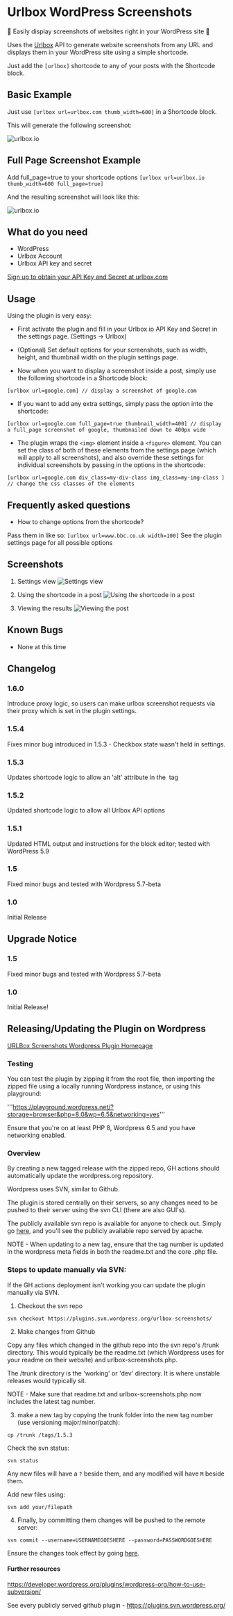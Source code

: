 # Urlbox WordPress Screenshots

🎉 Easily display screenshots of websites right in your WordPress site 🎉

Uses the [Urlbox](https://urlbox.com) API to generate website screenshots from any URL and displays them in your WordPress site using a simple shortcode.

Just add the `[urlbox]` shortcode to any of your posts with the Shortcode block.

## Basic Example

Just use `[urlbox url=urlbox.com thumb_width=600]` in a Shortcode block.

This will generate the following screenshot:

![urlbox.io](https://api.urlbox.io/v1/ca482d7e-9417-4569-90fe-80f7c5e1c781/8f949c12462f53ea3359a412f536ceb69a8ce8e8/png?url=urlbox.io&thumb_width=600)

## Full Page Screenshot Example

Add full_page=true to your shortcode options `[urlbox url=urlbox.io thumb_width=600 full_page=true]`

And the resulting screenshot will look like this:

![urlbox.io](https://api.urlbox.io/v1/ca482d7e-9417-4569-90fe-80f7c5e1c781/5efad4d9d0ce3b77f1ec529c8b201ad93beeb14c/png?url=urlbox.io&thumb_width=600&full_page=true)

## What do you need

- WordPress
- Urlbox Account
- Urlbox API key and secret

[Sign up to obtain your API Key and Secret at urlbox.com](https://urlbox.com)

## Usage

Using the plugin is very easy:

- First activate the plugin and fill in your Urlbox.io API Key and Secret in the settings page. (Settings -> Urlbox)

- (Optional) Set default options for your screenshots, such as width, height, and thumbnail width on the plugin settings page.

- Now when you want to display a screenshot inside a post, simply use the following shortcode in a Shortcode block:

`[urlbox url=google.com] // display a screenshot of google.com `

- If you want to add any extra settings, simply pass the option into the shortcode:

`[urlbox url=google.com full_page=true thumbnail_width=400] // display a full_page screenshot of google, thumbnailed down to 400px wide`

- The plugin wraps the `<img>` element inside a `<figure>` element. You can set the class of both of these elements from the settings page (which will apply to all screenshots), and also override these settings for individual screenshots by passing in the options in the shortcode:

`[urlbox url=google.com div_class=my-div-class img_class=my-img-class ] // change the css classes of the elements`

## Frequently asked questions

- How to change options from the shortcode?

Pass them in like so: `[urlbox url=www.bbc.co.uk width=100]`
See the plugin settings page for all possible options

## Screenshots

1. Settings view
   ![Settings view](https://raw.githubusercontent.com/urlbox-io/wordpress-screenshots/master/.wordpress-org/screenshot-1.png)

2. Using the shortcode in a post
   ![Using the shortcode in a post](https://raw.githubusercontent.com/urlbox-io/wordpress-screenshots/master/.wordpress-org/screenshot-2.png)

3. Viewing the results
   ![Viewing the post](https://raw.githubusercontent.com/urlbox-io/wordpress-screenshots/master/.wordpress-org/screenshot-3.png)

## Known Bugs

- None at this time

## Changelog

### 1.6.0

Introduce proxy logic, so users can make urlbox screenshot requests via their proxy which is set in the plugin settings.

### 1.5.4 

Fixes minor bug introduced in 1.5.3 - Checkbox state wasn't held in settings.

### 1.5.3 

Updates shortcode logic to allow an 'alt' attribute in the <img> tag

### 1.5.2

Updated shortcode logic to allow all Urlbox API options

### 1.5.1

Updated HTML output and instructions for the block editor; tested with WordPress 5.9

### 1.5

Fixed minor bugs and tested with Wordpress 5.7-beta

### 1.0

Initial Release

## Upgrade Notice

### 1.5

Fixed minor bugs and tested with Wordpress 5.7-beta

### 1.0

Initial Release!

## Releasing/Updating the Plugin on Wordpress

[URLBox Screenshots Wordpress Plugin Homepage](https://wordpress.org/plugins/urlbox-screenshots/#developers)

### Testing

You can test the plugin by zipping it from the root file, then importing the zipped file using a locally running Wordpress instance, or using this playground:

'''https://playground.wordpress.net/?storage=browser&php=8.0&wp=6.5&networking=yes'''

Ensure that you're on at least PHP 8, Wordpress 6.5 and you have networking enabled.

### Overview

By creating a new tagged release with the zipped repo, GH actions should automatically update the wordpress.org repository.

Wordpress uses SVN, similar to Github.

The plugin is stored centrally on their servers, so any changes need to be pushed to their server using the svn CLI (there are also GUI's).

The publicly available svn repo is available for anyone to check out. Simply go [here](https://plugins.svn.wordpress.org/urlbox-screenshots/), and you'll see the publicly available repo served by apache.

NOTE - When updating to a new tag, ensure that the tag number is updated in the wordpress meta fields in both the readme.txt and the core .php file.

### Steps to update manually via SVN:

If the GH actions deployment isn't working you can update the plugin manually via SVN.

1. Checkout the svn repo

``` svn checkout https://plugins.svn.wordpress.org/urlbox-screenshots/ ```

2. Make changes from Github

Copy any files which changed in the github repo into the svn repo's /trunk directory. This would typically be the readme.txt (which Wordpress uses for your readme on their website) and urlbox-screenshots.php.

The /trunk directory is the 'working' or 'dev' directory. It is where unstable releases would typically sit.

NOTE - Make sure that readme.txt and urlbox-screenshots.php now includes the latest tag number.

3. make a new tag by copying the trunk folder into the new tag number (use versioning major/minor/patch):

``` cp /trunk /tags/1.5.3 ```

Check the svn status:

``` svn status ```

Any new files will have a `?` beside them, and any modified will have `M` beside them.

Add new files using:

``` svn add your/filepath ```

4. Finally, by committing them changes will be pushed to the remote server:

``` svn commit --username=USERNAMEGOESHERE --password=PASSWORDGOESHERE ```

Ensure the changes took effect by going [here](https://wordpress.org/plugins/urlbox-screenshots/#developers).

#### Further resources

https://developer.wordpress.org/plugins/wordpress-org/how-to-use-subversion/

See every publicly served github plugin - https://plugins.svn.wordpress.org/
